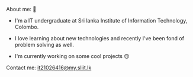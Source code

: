 About me: 👻
- I'm a IT undergraduate at Sri lanka Institute of Information Technology, Colombo.
- I love learning about new technologies and recently I've been fond of problem solving as well.

- I'm currently working on some cool projects 🙃

Contact me:
it21026416@my.sliit.lk

<!---
it21026416/it21026416 is a ✨ special ✨ repository because its `README.md` (this file) appears on your GitHub profile.
You can click the Preview link to take a look at your changes.
--->
